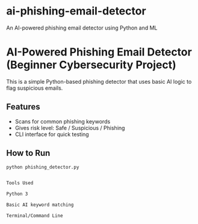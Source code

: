 # ai-phishing-email-detector
An AI-powered phishing email detector using Python and ML

# AI-Powered Phishing Email Detector (Beginner Cybersecurity Project)

This is a simple Python-based phishing detector that uses basic AI logic to flag suspicious emails.

## Features
- Scans for common phishing keywords
- Gives risk level: Safe / Suspicious / Phishing
- CLI interface for quick testing

## How to Run

```bash
python phishing_detector.py


Tools Used

Python 3

Basic AI keyword matching

Terminal/Command Line
